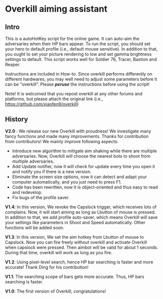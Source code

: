 # Overkill aiming assistant



## Intro
This is a autoHotKey script for the online game. It can auto-aim the adversaries when their HP bars appear.  To run the script, you should set your hero to default profile (i.e., default mouse sensitive). In addition to that, you ought to set your picture rendering to low and set  gamma brightness settings to default. 
This script works well for Soldier 76, Tracer, Bastion and Reaper.

Instructions are included in How-to. Since overkill performs differently on different hardwares, you may well need to adjust some parameters before it can be "overkill". Please ***peruse*** the instructions before using the script!

Note! It is welcomed that you repost overkill at any other forums and platforms, but please attach the original link (i.e., https://github.com/xiaofen9/overkill)  



## History

**V2.0** : We release our new Overkill with proudness! We investigate many fancy functions and made many improvements. Thanks for contribution from contributors!
We mainly improve following aspects:

* Introduce new algorithm to mitigate aim shaking while there are multiple adversaries. Now, Overkill will choose the nearest bots to shoot from multiple adversaries.
* Add Update notifier, now it will check for update every time you open it and notify you if there is a new version.
*  Eliminate the screen size options, now it can detect and adapt your computer automatically, and you just need to press F1.
*  Code has been rewritten, now it is object-oriented and thus easy to read and redevelop. 
*  Fix bugs of the profile saver.


 **V1.4**: In this version, We revoke the Capslock trigger, which receives lots of complains. Now, it will start aiming as long as Lbutton of mouse is pressed. In addition to that, we add profile auto-saver, which means Overkill will save your settings like parameters in Shoot and Speed automatically. Other functions will be added soon.
 
 **V1.3**: In this version, We set the aim hotkey from Lbutton of mouse to Capslock. Now you can fire freely without overkill and activate Overkill when capslock were pressed. Then aimbot will be valid for about 1 seconds. During that time, overkill will work as long as you fire.
 
**V1.2**: Using pixel-level search, hence HP bar searching is faster and more accurate! Thank Ding for his contribution!

 **V1.1**: The searching scope of bars gets more accurate. Thus, HP bars searching is faster.
 
 **V1.0**: The first version of Overkill, congratulations!










